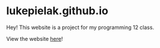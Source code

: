 # lukepielak.github.io

Hey! This website is a project for my programming 12 class.

View the website [here]([url](https://lukepielak.github.io/luke's%20website.html))!
